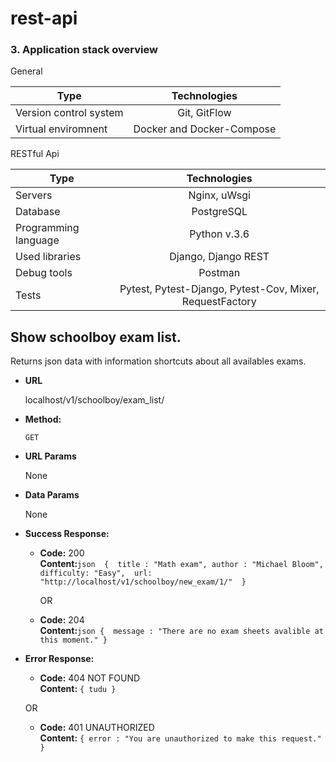 # rest-api









### 3. Application stack overview

General

| Type        | Technologies           |
| ------------- |:-------------:|
| Version control system  | Git, GitFlow |
| Virtual enviromnent | Docker and Docker-Compose |

RESTful Api

| Type        | Technologies           |
| ------------- |:-------------:|
| Servers | Nginx, uWsgi |
| Database | PostgreSQL |
| Programming language | Python v.3.6 |
| Used libraries | Django, Django REST |
| Debug tools | Postman |
| Tests | Pytest, Pytest-Django, Pytest-Cov, Mixer, RequestFactory |




**Show schoolboy exam list.**
----
  Returns json data with information shortcuts about all availables exams.

* **URL**

  localhost/v1/schoolboy/exam_list/

* **Method:**

  `GET`
  
*  **URL Params**

   None

* **Data Params**

  None

* **Success Response:**

  * **Code:** 200 <br />
    **Content:**```json 
                    { 
                      title : "Math exam",
                      author : "Michael Bloom", 
                      difficulty: "Easy", 
                      url: "http://localhost/v1/schoolboy/new_exam/1/" 
                    }
                ```

    OR
    
  * **Code:** 204 <br />
    **Content:**```json
                    { 
                      message : "There are no exam sheets avalible at this moment."
                    }
                ```
 
* **Error Response:**

  * **Code:** 404 NOT FOUND <br />
    **Content:** `{ tudu }`

  OR

  * **Code:** 401 UNAUTHORIZED <br />
    **Content:** `{ error : "You are unauthorized to make this request." }`